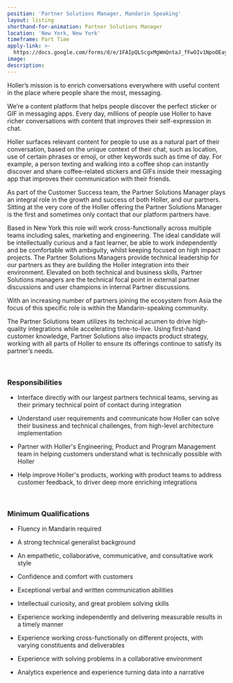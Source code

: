 ```yaml
---
position: 'Partner Solutions Manager, Mandarin Speaking'
layout: listing
shorthand-for-animation: Partner Solutions Manager
location: 'New York, New York'
timeframe: Part Time
apply-link: >-
  https://docs.google.com/forms/d/e/1FAIpQLScgxMgWmQntaJ_fFwOIv1NpoOEayg7BSVXwWeXTWZ-MBEoJDA/viewform
image:
description:
---
```


Holler’s mission is to enrich conversations everywhere with useful content in the place where people share the most, messaging.

We’re a content platform that helps people discover the perfect sticker or GIF in messaging apps. Every day, millions of people use Holler to have richer conversations with content that improves their self-expression in chat.

Holler surfaces relevant content for people to use as a natural part of their conversation, based on the unique context of their chat, such as location, use of certain phrases or emoji, or other keywords such as time of day. For example, a person texting and walking into a coffee shop can instantly discover and share coffee-related stickers and GIFs inside their messaging app that improves their communication with their friends.

As part of the Customer Success team, the Partner Solutions Manager plays an integral role in the growth and success of both Holler, and our partners. Sitting at the very core of the Holler offering the Partner Solutions Manager is the first and sometimes only contact that our platform partners have.

Based in New York this role will work cross-functionally across multiple teams including sales, marketing and engineering. The ideal candidate will be intellectually curious and a fast learner, be able to work independently and be comfortable with ambiguity, whilst keeping focused on high impact projects. The Partner Solutions Managers provide technical leadership for our partners as they are building the Holler integration into their environment. Elevated on both technical and business skills, Partner Solutions managers are the technical focal point in external partner discussions and user champions in internal Partner discussions.

With an increasing number of partners joining the ecosystem from Asia the focus of this specific role is within the Mandarin-speaking community.

The Partner Solutions team utilizes its technical acumen to drive high-quality integrations while accelerating time-to-live. Using first-hand customer knowledge, Partner Solutions also impacts product strategy, working with all parts of Holler to ensure its offerings continue to satisfy its partner’s needs.

&nbsp;

### **Responsibilities**

* Interface directly with our largest partners technical teams, serving as their primary technical point of contact during integration

* Understand user requirements and communicate how Holler can solve their business and technical challenges, from high-level architecture implementation

* Partner with Holler's Engineering, Product and Program Management team in helping customers understand what is technically possible with Holler

* Help improve Holler's products, working with product teams to address customer feedback, to driver deep more enriching integrations

&nbsp;

### **Minimum Qualifications**

* Fluency in Mandarin required

* A strong technical generalist background

* An empathetic, collaborative, communicative, and consultative work style

* Confidence and comfort with customers

* Exceptional verbal and written communication abilities

* Intellectual curiosity, and great problem solving skills

* Experience working independently and delivering measurable results in a timely manner

* Experience working cross-functionally on different projects, with varying constituents and deliverables

* Experience with solving problems in a collaborative environment

* Analytics experience and experience turning data into a narrative